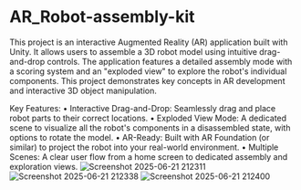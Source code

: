 # AR_Robot-assembly-kit
This project is an interactive Augmented Reality (AR) application built with Unity. It allows users to assemble a 3D robot model using intuitive drag-and-drop controls. The application features a detailed assembly mode with a scoring system and an "exploded view" to explore the robot's individual components. This project demonstrates key concepts in AR development and interactive 3D object manipulation.


Key Features:
•	Interactive Drag-and-Drop: Seamlessly drag and place robot parts to their correct locations.
•	Exploded View Mode: A dedicated scene to visualize all the robot's components in a disassembled state, with options to rotate the model.
•	AR-Ready: Built with AR Foundation (or similar) to project the robot into your real-world environment.
•	Multiple Scenes: A clear user flow from a home screen to dedicated assembly and exploration views.
![Screenshot 2025-06-21 212311](https://github.com/user-attachments/assets/3af9d3aa-fc92-4400-8f2d-160243c12248)
![Screenshot 2025-06-21 212338](https://github.com/user-attachments/assets/84a38b45-ef84-44f1-81fd-c89219ba1e25)
![Screenshot 2025-06-21 212400](https://github.com/user-attachments/assets/84b0ac9b-266f-4775-bfb6-c1975fc1a628)
